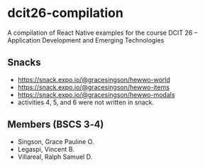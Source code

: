 # dcit26‐compilation
A compilation of React Native examples for the course DCIT 26 – Application Development and Emerging Technologies

## Snacks
* https://snack.expo.io/@gracesingson/hewwo-world
* https://snack.expo.io/@gracesingson/hewwo-items
* https://snack.expo.io/@gracesingson/hewwo-modals
* activities 4, 5, and 6 were not written in snack.
## Members (BSCS 3‐4)
* Singson, Grace Pauline O.
* Legaspi, Vincent B.
* Villareal, Ralph Samuel D.
